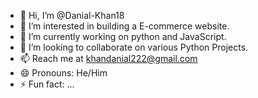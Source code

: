 - 👋 Hi, I’m @Danial-Khan18
- 👀 I’m interested in building a E-commerce website.
- 🌱 I’m currently working on python and JavaScript.
- 💞️ I’m looking to collaborate on various Python Projects.
- 📫 Reach me at khandanial222@gmail.com
- 😄 Pronouns: He/Him
- ⚡ Fun fact: ...

<!---
Danial-Khan18/Danial-Khan18 is a ✨ special ✨ repository because its `README.md` (this file) appears on your GitHub profile.
You can click the Preview link to take a look at your changes.
--->
